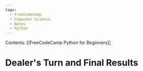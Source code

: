 ```yaml
---
tags:
  - FreeCodeCamp
  - Computer-Science
  - Notes
  - Python
---
```

Contents: [[FreeCodeCamp Python for Beginners]]
# Dealer's Turn and Final Results